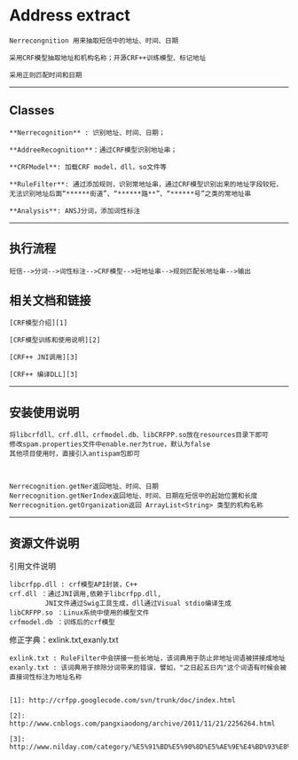 Address extract 
=====================


    Nerrecongnition 用来抽取短信中的地址、时间、日期
    
    采用CRF模型抽取地址和机构名称；开源CRF++训练模型、标记地址
    
    采用正则匹配时间和日期

----------


Classes
---------

    **Nerrecognition** : 识别地址、时间、日期；
    
    **AddreeRecognition**：通过CRF模型识别地址串；
    
    **CRFModel**: 加载CRF model，dll，so文件等
    
    **RuleFilter**: 通过添加规则，识别常地址串，通过CRF模型识别出来的地址字段较短，无法识别地址后面“******街道”、“******路**”、“******号”之类的常地址串
    
    **Analysis**: ANSJ分词，添加词性标注


----------


执行流程
---------
    短信-->分词-->词性标注-->CRF模型-->短地址串-->规则匹配长地址串-->输出


相关文档和链接
---------

	[CRF模型介绍][1]

	[CRF模型训练和使用说明][2]

	[CRF++ JNI调用][3]

	[CRF++ 编译DLL][3]

---------

安装使用说明
---------

    将libcrfdll、crf.dll、crfmodel.db、libCRFPP.so放在resources目录下即可
    修改spam.properties文件中enable.ner为true，默认为false
    其他项目使用时，直接引入antispam包即可



    Nerrecognition.getNer返回地址、时间、日期
    Nerrecognition.getNerIndex返回地址、时间、日期在短信中的起始位置和长度
    Nerrecognition.getOrganization返回 ArrayList<String> 类型的机构名称

---------

资源文件说明
---------
引用文件说明

    libcrfpp.dll : crf模型API封装，C++
    crf.dll ：通过JNI调用,依赖于libcrfpp.dll,
             JNI文件通过Swig工具生成，dll通过Visual stdio编译生成
    libCRFPP.so ：Linux系统中使用的模型文件
    crfmodel.db ：训练后的crf模型

修正字典：exlink.txt,exanly.txt

    exlink.txt : RuleFilter中会拼接一些长地址，该词典用于防止非地址词语被拼接成地址
    exanly.txt : 该词典用于排除分词带来的错误，譬如，"之日起五日内"这个词语有时候会被直接词性标注为地址名称

	
	[1]: http://crfpp.googlecode.com/svn/trunk/doc/index.html
	
	[2]: http://www.cnblogs.com/pangxiaodong/archive/2011/11/21/2256264.html
	
	[3]: http://www.nilday.com/category/%E5%91%BD%E5%90%8D%E5%AE%9E%E4%BD%93%E8%AF%86%E5%88%AB/
